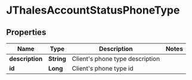 # JThalesAccountStatusPhoneType

## Properties
Name | Type | Description | Notes
------------ | ------------- | ------------- | -------------
**description** | **String** | Client&#x27;s phone type description | 
**id** | **Long** | Client&#x27;s phone type id | 
